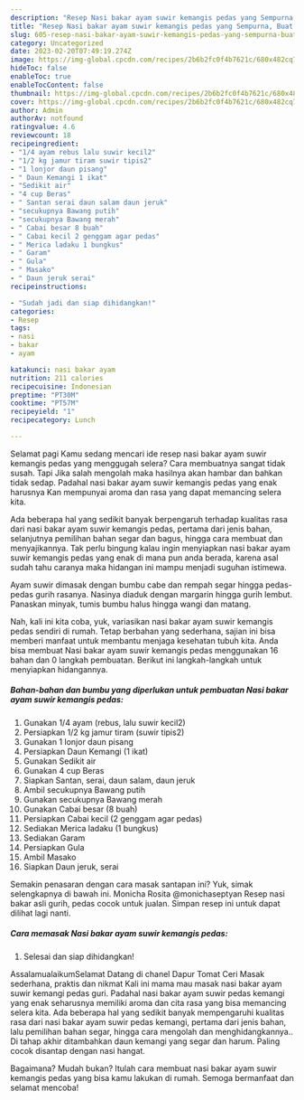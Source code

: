 ```yaml
---
description: "Resep Nasi bakar ayam suwir kemangis pedas yang Sempurna, Buat Buka Puasa Lezat Sekali"
title: "Resep Nasi bakar ayam suwir kemangis pedas yang Sempurna, Buat Buka Puasa Lezat Sekali"
slug: 605-resep-nasi-bakar-ayam-suwir-kemangis-pedas-yang-sempurna-buat-buka-puasa-lezat-sekali
category: Uncategorized
date: 2023-02-20T07:49:19.274Z
image: https://img-global.cpcdn.com/recipes/2b6b2fc0f4b7621c/680x482cq70/nasi-bakar-ayam-suwir-kemangis-pedas-foto-resep-utama.jpg
hideToc: false
enableToc: true
enableTocContent: false
thumbnail: https://img-global.cpcdn.com/recipes/2b6b2fc0f4b7621c/680x482cq70/nasi-bakar-ayam-suwir-kemangis-pedas-foto-resep-utama.jpg
cover: https://img-global.cpcdn.com/recipes/2b6b2fc0f4b7621c/680x482cq70/nasi-bakar-ayam-suwir-kemangis-pedas-foto-resep-utama.jpg
author: Admin
authorAv: notfound
ratingvalue: 4.6
reviewcount: 18
recipeingredient:
- "1/4 ayam rebus lalu suwir kecil2"
- "1/2 kg jamur tiram suwir tipis2"
- "1 lonjor daun pisang"
- " Daun Kemangi 1 ikat"
- "Sedikit air"
- "4 cup Beras"
- " Santan serai daun salam daun jeruk"
- "secukupnya Bawang putih"
- "secukupnya Bawang merah"
- " Cabai besar 8 buah"
- " Cabai kecil 2 genggam agar pedas"
- " Merica ladaku 1 bungkus"
- " Garam"
- " Gula"
- " Masako"
- " Daun jeruk serai"
recipeinstructions:

- "Sudah jadi dan siap dihidangkan!"
categories:
- Resep
tags:
- nasi
- bakar
- ayam

katakunci: nasi bakar ayam 
nutrition: 211 calories
recipecuisine: Indonesian
preptime: "PT30M"
cooktime: "PT57M"
recipeyield: "1"
recipecategory: Lunch

---
```



Selamat pagi Kamu sedang mencari ide resep nasi bakar ayam suwir kemangis pedas yang menggugah selera? Cara membuatnya sangat tidak susah. Tapi Jika salah mengolah maka hasilnya akan hambar dan bahkan tidak sedap. Padahal nasi bakar ayam suwir kemangis pedas yang enak harusnya Kan mempunyai aroma dan rasa yang dapat memancing selera kita.


Ada beberapa hal yang sedikit banyak berpengaruh terhadap kualitas rasa dari nasi bakar ayam suwir kemangis pedas, pertama dari jenis bahan, selanjutnya pemilihan bahan segar dan bagus, hingga cara membuat dan menyajikannya. Tak perlu bingung kalau ingin menyiapkan nasi bakar ayam suwir kemangis pedas yang enak di mana pun anda berada, karena asal sudah tahu caranya maka hidangan ini mampu menjadi suguhan istimewa.

Ayam suwir dimasak dengan bumbu cabe dan rempah segar hingga pedas-pedas gurih rasanya. Nasinya diaduk dengan margarin hingga gurih lembut. Panaskan minyak, tumis bumbu halus hingga wangi dan matang.


Nah, kali ini kita coba, yuk, variasikan nasi bakar ayam suwir kemangis pedas sendiri di rumah. Tetap berbahan yang sederhana, sajian ini bisa memberi manfaat untuk membantu menjaga kesehatan tubuh kita. Anda bisa membuat Nasi bakar ayam suwir kemangis pedas menggunakan 16 bahan dan 0 langkah pembuatan. Berikut ini langkah-langkah untuk menyiapkan hidangannya.

<!--inarticleads1-->

##### Bahan-bahan dan bumbu yang diperlukan untuk pembuatan Nasi bakar ayam suwir kemangis pedas:

1. Gunakan 1/4 ayam (rebus, lalu suwir kecil2)
1. Persiapkan 1/2 kg jamur tiram (suwir tipis2)
1. Gunakan 1 lonjor daun pisang
1. Persiapkan  Daun Kemangi (1 ikat)
1. Gunakan Sedikit air
1. Gunakan 4 cup Beras
1. Siapkan  Santan, serai, daun salam, daun jeruk
1. Ambil secukupnya Bawang putih
1. Gunakan secukupnya Bawang merah
1. Gunakan  Cabai besar (8 buah)
1. Persiapkan  Cabai kecil (2 genggam agar pedas)
1. Sediakan  Merica ladaku (1 bungkus)
1. Sediakan  Garam
1. Persiapkan  Gula
1. Ambil  Masako
1. Siapkan  Daun jeruk, serai


Semakin penasaran dengan cara masak santapan ini? Yuk, simak selengkapnya di bawah ini. Monicha Rosita @monichaseptyan Resep nasi bakar asli gurih, pedas cocok untuk jualan. Simpan resep ini untuk dapat dilihat lagi nanti. 

<!--inarticleads2-->

##### Cara memasak Nasi bakar ayam suwir kemangis pedas:


1. Selesai dan siap dihidangkan!

AssalamualaikumSelamat Datang di chanel Dapur Tomat Ceri Masak sederhana, praktis dan nikmat Kali ini mama mau masak nasi bakar ayam suwir kemangi pedas guri. Padahal nasi bakar ayam suwir pedas kemangi yang enak seharusnya memiliki aroma dan cita rasa yang bisa memancing selera kita. Ada beberapa hal yang sedikit banyak mempengaruhi kualitas rasa dari nasi bakar ayam suwir pedas kemangi, pertama dari jenis bahan, lalu pemilihan bahan segar, hingga cara mengolah dan menghidangkannya.. Di tahap akhir ditambahkan daun kemangi yang segar dan harum. Paling cocok disantap dengan nasi hangat. 

Bagaimana? Mudah bukan? Itulah cara membuat nasi bakar ayam suwir kemangis pedas yang bisa kamu lakukan di rumah. Semoga bermanfaat dan selamat mencoba!
